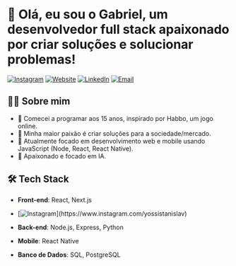 # 👋 Olá, eu sou o Gabriel, um desenvolvedor full stack apaixonado por criar soluções e solucionar problemas!

[![Instagram](https://img.shields.io/badge/Instagram-%40yossistanislav-pink)](https://www.instagram.com/yossistanislav)
[![Website](https://img.shields.io/badge/Website-guib.com.br-blue)](https://guib.com.br)
[![LinkedIn](https://img.shields.io/badge/LinkedIn-Gabriel%20Alberto-blue)](https://www.linkedin.com/in/gabriel-alberto-328a22307/)
[![Email](https://img.shields.io/badge/Email-gahalberto%40icloud.com-red)](mailto:gahalberto@icloud.com)

## 🧑‍💻 Sobre mim
- 🧒 Comecei a programar aos 15 anos, inspirado por Habbo, um jogo online.
- 💚 Minha maior paixão é criar soluções para a sociedade/mercado.
- 🚀 Atualmente focado em desenvolvimento web e mobile usando JavaScript (Node, React, React Native).
- 🤖 Apaixonado e focado em IA.

## 🛠️ Tech Stack
- **Front-end**: React, Next.js
- [![Instagram]([https://img.shields.io/badge/Instagram-%40yossistanislav-pink](https://camo.githubusercontent.com/578c92902e9868515a7b2716611a0f6a3ae8421e0b19e4b9458c8f007198aa64/68747470733a2f2f696d672e736869656c64732e696f2f62616467652f2d547970655363726970742d3333333333333f7374796c653d666c6174266c6f676f3d74797065736372697074266c6f676f436f6c6f723d324437394337))](https://www.instagram.com/yossistanislav)

- **Back-end**: Node.js, Express, Python
- **Mobile**: React Native
- **Banco de Dados**: SQL, PostgreSQL
